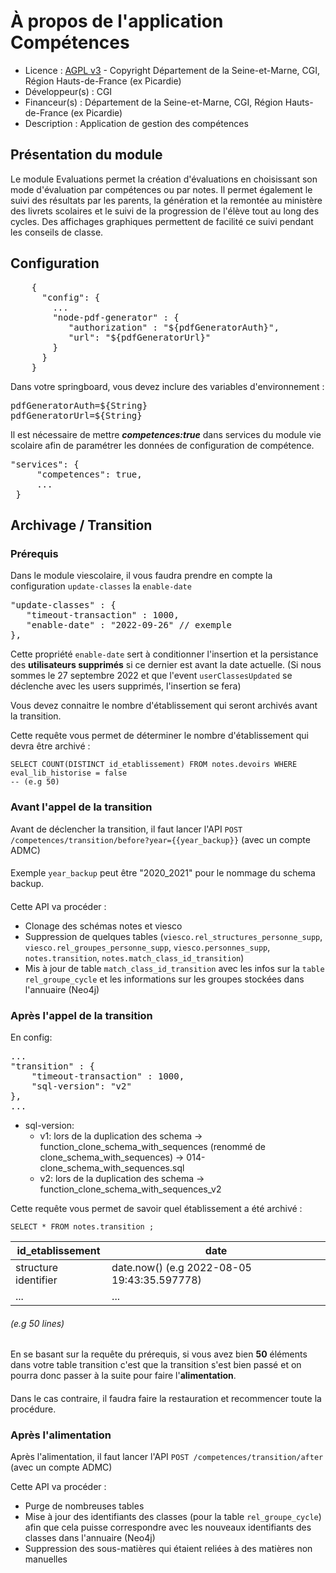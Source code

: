 # À propos de l'application Compétences
* Licence : [AGPL v3](http://www.gnu.org/licenses/agpl.txt) - Copyright Département de la Seine-et-Marne, CGI, Région Hauts-de-France (ex Picardie)
* Développeur(s) : CGI
* Financeur(s) : Département de la Seine-et-Marne, CGI, Région Hauts-de-France (ex Picardie)
* Description : Application de gestion des compétences

## Présentation du module
Le module Evaluations permet la création d'évaluations en choisissant son mode d'évaluation par compétences ou par notes. Il permet également le suivi des résultats par les parents, la génération et la remontée au ministère des livrets scolaires et le suivi de la progression de l'élève tout au long des cycles. Des affichages graphiques permettent de facilité ce suivi pendant les conseils de classe.

## Configuration
<pre>
    {
      "config": {
        ...
        "node-pdf-generator" : {
           "authorization" : "${pdfGeneratorAuth}",
           "url": "${pdfGeneratorUrl}"
        }
      }
    }
</pre>
Dans votre springboard, vous devez inclure des variables d'environnement :
<pre>
pdfGeneratorAuth=${String}
pdfGeneratorUrl=${String}
</pre>

Il est nécessaire de mettre ***competences:true*** dans services du module vie scolaire afin de paramétrer les données de configuration de compétence.
<pre>
"services": {
     "competences": true,
     ...
 }
</pre>

## Archivage / Transition

### Prérequis

Dans le module viescolaire, il vous faudra prendre en compte la configuration `update-classes` la  `enable-date` 
<pre>
"update-classes" : {
   "timeout-transaction" : 1000,
   "enable-date" : "2022-09-26" // exemple
},
</pre>

Cette propriété `enable-date` sert à conditionner l'insertion et la persistance des **utilisateurs supprimés** si ce dernier est avant la date actuelle.
(Si nous sommes le 27 septembre 2022 et que l'event `userClassesUpdated` se déclenche avec les users supprimés, l'insertion se fera)

Vous devez connaitre le nombre d'établissement qui seront archivés avant la transition.

Cette requête vous permet de déterminer le nombre d'établissement qui devra être archivé :
```postgresql
SELECT COUNT(DISTINCT id_etablissement) FROM notes.devoirs WHERE eval_lib_historise = false 
-- (e.g 50)
```

### Avant l'appel de la transition

Avant de déclencher la transition, il faut lancer l'API `POST /competences/transition/before?year={{year_backup}}`  (avec un compte ADMC)
####
Exemple `year_backup` peut être "2020_2021" pour le nommage du schema backup.
####
Cette API va procéder : 
* Clonage des schémas notes et viesco
* Suppression de quelques tables (`viesco.rel_structures_personne_supp`, `viesco.rel_groupes_personne_supp`, `viesco.personnes_supp`, `notes.transition`, `notes.match_class_id_transition`)
* Mis à jour de table `match_class_id_transition` avec les infos sur la `table rel_groupe_cycle` et les informations sur les groupes stockées dans l'annuaire (Neo4j)

### Après l'appel de la transition
En config:

<pre>
...
"transition" : {
    "timeout-transaction" : 1000,
    "sql-version": "v2"
},
...
</pre>
- sql-version: 
  - v1: lors de la duplication des schema -> function_clone_schema_with_sequences (renommé de clone_schema_with_sequences) -> 014-clone_schema_with_sequences.sql
  - v2: lors de la duplication des schema -> function_clone_schema_with_sequences_v2

Cette requête vous permet de savoir quel établissement a été archivé :
```postgresql
SELECT * FROM notes.transition ;
```
|  id_etablissement | date |
| --- | --- |
| structure identifier | date.now() (e.g 2022-08-05 19:43:35.597778) |
| ... | ... |
###### _(e.g 50 lines)_

En se basant sur la requête du prérequis, si vous avez bien **50** éléments dans votre table transition c'est que la transition 
s'est bien passé et on pourra donc passer à la suite pour faire l'**alimentation**.
####
Dans le cas contraire, il faudra faire la restauration et recommencer toute la procédure.


### Après l'alimentation

Après l'alimentation, il faut lancer l'API `POST /competences/transition/after`  (avec un compte ADMC)

Cette API va procéder :
* Purge de nombreuses tables
* Mise à jour des identifiants des classes (pour la table `rel_groupe_cycle`) afin que cela puisse correspondre avec les nouveaux identifiants des classes dans l'annuaire (Neo4j)
* Suppression des sous-matières qui étaient reliées à des matières non manuelles
